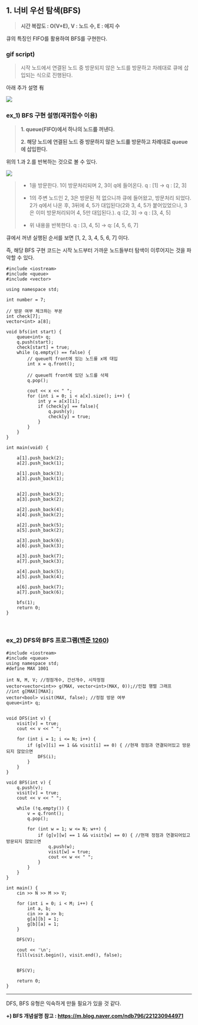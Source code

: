 ## 1. 너비 우선 탐색(BFS)
> **시간 복잡도 : O(V+E), V : 노드 수, E : 에지 수** 

큐의 특징인 FIFO를 활용하여 BFS를 구현한다.


### gif script)
>시작 노드에서 연결된 노드 중 방문되지 않은 노드를 방문하고 차례대로 큐에 삽입되는 식으로 진행된다.

아래 추가 설명 有

![](https://velog.velcdn.com/images/blueshj610/post/0115e90b-8f9d-4a80-94b9-1ca5b3cf1d8f/image.gif)


### ex_1) BFS 구현 설명(재귀함수 이용)
> **1. queue(FIFO)에서 하나의 노드를 꺼낸다.**
> 
> **2. 해당 노드에 연결된 노드 중 방문하지 않은 노드를 방문하고 차례대로 queue에 삽입한다.**

위의 1.과 2.를 반복하는 것으로 볼 수 있다.

![](https://velog.velcdn.com/images/blueshj610/post/d5af5a20-fd26-406e-bcb5-6a9577504543/image.png)
>- 1을 방문한다. 1이 방문처리되며 2, 3이 q에 들어온다.
q : [1] -> q : [2, 3]
>
>
>- 1의 주변 노드인 2, 3은 방문된 적 없으니까 큐에 들어왔고, 방문처리 되었다. 2가 q에서 나온 후, 3뒤에 4, 5가 대입된다(2와 3, 4, 5가 붙어있었으나, 3은 이미 방문처리되어 4, 5만 대입된다.).
q :[2, 3] -> q : [3, 4, 5]
>
>
>- 위 내용을 반복한다.
>q : [3, 4, 5] -> q: [4, 5, 6, 7]

큐에서 꺼낸 실행된 순서를 보면 [1, 2, 3, 4, 5, 6, 7] 이다.

즉, 해당 BFS 구현 코드는 시작 노드부터 가까운 노드들부터 탐색이 이루어지는 것을 파악할 수 있다.


```
#include <iostream>
#include <queue>
#include <vector>

using namespace std;

int number = 7;

// 방문 여부 체크하는 부분
int check[7];
vector<int> a[8];

void bfs(int start) {
	queue<int> q;
	q.push(start);
	check[start] = true;
	while (q.empty() == false) {
		// queue의 front에 있는 노드를 x에 대입
		int x = q.front();

		// queue의 front에 있던 노드를 삭제
		q.pop();

		cout << x << " ";
		for (int i = 0; i < a[x].size(); i++) {
			int y = a[x][i];
			if (check[y] == false){
				q.push(y);
				check[y] = true;
			}
		}
	}
}

int main(void) {

	a[1].push_back(2);
	a[2].push_back(1);

	a[1].push_back(3);
	a[3].push_back(1);


	a[2].push_back(3);
	a[3].push_back(2);

	a[2].push_back(4);
	a[4].push_back(2);

	a[2].push_back(5);
	a[5].push_back(2);

	a[3].push_back(6);
	a[6].push_back(3);

	a[3].push_back(7);
	a[7].push_back(3);

	a[4].push_back(5);
	a[5].push_back(4);

	a[6].push_back(7);
	a[7].push_back(6);

	bfs(1);
	return 0;
}
```
<br>

### ex_2) DFS와 BFS 프로그램([백준 1260](https://www.acmicpc.net/problem/1260))
```
#include <iostream>
#include <queue>
using namespace std;
#define MAX 1001

int N, M, V; //정점개수, 간선개수, 시작정점
vector<vector<int>> g(MAX, vector<int>(MAX, 0));//인접 행렬 그래프
//int g[MAX][MAX]; 
vector<bool> visit(MAX, false); //정점 방문 여부
queue<int> q;


void DFS(int v) {
    visit[v] = true;
    cout << v << " ";

    for (int i = 1; i <= N; i++) {
        if (g[v][i] == 1 && visit[i] == 0) { //현재 정점과 연결되어있고 방문되지 않았으면
            DFS(i);
        }
    }
}

void BFS(int v) {
    q.push(v);
    visit[v] = true;
    cout << v << " ";

    while (!q.empty()) {
        v = q.front();
        q.pop();

        for (int w = 1; w <= N; w++) {
            if (g[v][w] == 1 && visit[w] == 0) { //현재 정점과 연결되어있고 방문되지 않았으면
                q.push(w);
                visit[w] = true;
                cout << w << " ";
            }
        }
    }
}

int main() {
    cin >> N >> M >> V;

    for (int i = 0; i < M; i++) {
        int a, b;
        cin >> a >> b;
        g[a][b] = 1;
        g[b][a] = 1;
    }

    DFS(V);

    cout << '\n';
    fill(visit.begin(), visit.end(), false);


    BFS(V);

    return 0;
}

```

---
DFS, BFS 유형은 익숙하게 만들 필요가 있을 것 같다.

**+) BFS 개념설명 참고 : https://m.blog.naver.com/ndb796/221230944971**
